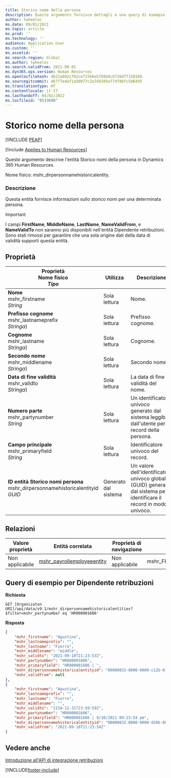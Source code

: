 ```yaml
---
title: Storico nome della persona
description: Questo argomento fornisce dettagli e una query di esempio per l'entità Storico nomi della persona in Dynamics 365 Human Resources.
author: twheeloc
ms.date: 09/01/2021
ms.topic: article
ms.prod: ''
ms.technology: ''
audience: Application User
ms.custom: ''
ms.assetid: ''
ms.search.region: Global
ms.author: twheeloc
ms.search.validFrom: 2021-09-01
ms.dyn365.ops.version: Human Resources
ms.openlocfilehash: db22a602c782cef15b6e5769b9c0726dff158160
ms.sourcegitcommit: d67f7edaf1a50077c2a7dd105e774f86fc586495
ms.translationtype: HT
ms.contentlocale: it-IT
ms.lasthandoff: 04/02/2022
ms.locfileid: "8533600"
---
```

# <a name="person-name-history"></a>Storico nome della persona


[!INCLUDE [PEAP](../includes/peap-1.md)]

[!include [Applies to Human Resources](../includes/applies-to-hr.md)]

Questo argomento descrive l'entità Storico nomi della persona in Dynamics 365 Human Resources.

Nome fisico: mshr_dirpersonnamehistoricalentity.

### <a name="description"></a>Descrizione

Questa entità fornisce informazioni sullo storico nomi per una determinata persona.

> [!IMPORTANT] 
> I campi **FirstName**, **MiddleName**, **LastName**, **NameValidFrom**, e **NameValidTo** non saranno più disponibili nell'entità Dipendente retribuzioni. Sono stati rimossi per garantire che una sola origine dati della data di validità supporti questa entità.

## <a name="properties"></a>Proprietà

| Proprietà</br>**Nome fisico**</br>**_Tipo_** | Utilizza | Descrizione |
| --- | --- | --- |
| **Nome**</br>mshr_firstname</br>*String* | Sola lettura | Nome. |
| **Prefisso cognome**</br>mshr_lastnameprefix</br>*Stringa*) | Sola lettura | Prefisso cognome. |
| **Cognome**</br>mshr_lastname</br>*Stringa*) | Sola lettura | Cognome. |
| **Secondo nome**</br>mshr_middlename</br>*Stringa*) | Sola lettura | Secondo nome. |
| **Data di fine validità**</br>mshr_validto</br>*Stringa*) | Sola lettura | La data di fine validità del nome. |
| **Numero parte**</br>mshr_partynumber</br>*String* | Sola lettura | Un identificatore univoco generato dal sistema leggibile dall'utente per il record della persona. |
| **Campo principale**</br>mshr_primaryfield</br>*String* | Sola lettura | Identificatore univoco del record. |
| **ID entità Storico nomi persona**</br>mshr_dirpersonnamehistoricalentityid</br>*GUID* | Generato dal sistema | Un valore dell'identificatore univoco globale (GUID) generato dal sistema per identificare il record in modo univoco. |

## <a name="relations"></a>Relazioni

| Valore proprietà | Entità correlata | Proprietà di navigazione | Tipo di raccolta |
| --- | --- | --- | --- |
| Non applicabile | [mshr_payrollemployeeentity](hr-admin-integration-payroll-api-payroll-employee.md) | Non applicabile | mshr_FK_PayrollEmployeeEntity_Name |

## <a name="example-query-for-payroll-employee"></a>Query di esempio per Dipendente retribuzioni

**Richiesta**

```http
GET [Organizaton URI]/api/data/v9.1/mshr_dirpersonnamehistoricalentities?$filter=mshr_partynumber eq 'HR000001606'
```

**Risposta**

```json
{
    "mshr_firstname": "Agustina",
    "mshr_lastnameprefix": "",
    "mshr_lastname": "Fierro",
    "mshr_middlename": "middle",
    "mshr_validto": "2021-09-10T21:23:53Z",
    "mshr_partynumber": "HR000001606",
    "mshr_primaryfield": "HR000001606 | ",
    "mshr_dirpersonnamehistoricalentityid": "00000832-0000-0000-c12b-014105000000",
    "mshr_validfrom": null
},
{
    "mshr_firstname": "Agustina",
    "mshr_lastnameprefix": "",
    "mshr_lastname": "Fierro",
    "mshr_middlename": "",
    "mshr_validto": "2154-12-31T23:59:59Z",
    "mshr_partynumber": "HR000001606",
    "mshr_primaryfield": "HR000001606 | 9/10/2021 09:23:54 pm",
    "mshr_dirpersonnamehistoricalentityid": "00000832-0000-0000-d20b-000010000000",
    "mshr_validfrom": "2021-09-10T21:23:54Z"
}
```

## <a name="see-also"></a>Vedere anche

[Introduzione all'API di integrazione retribuzioni](hr-admin-integration-payroll-api-introduction.md)

[!INCLUDE[footer-include](../includes/footer-banner.md)]
